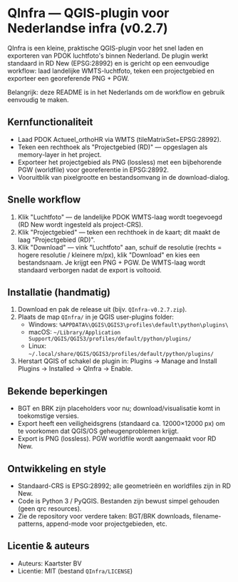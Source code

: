 # QInfra — QGIS-plugin voor Nederlandse infra (v0.2.7)

QInfra is een kleine, praktische QGIS-plugin voor het snel laden en exporteren van PDOK luchtfoto's binnen Nederland. De plugin werkt standaard in RD New (EPSG:28992) en is gericht op een eenvoudige workflow: laad landelijke WMTS-luchtfoto, teken een projectgebied en exporteer een georeferende PNG + PGW.

Belangrijk: deze README is in het Nederlands om de workflow en gebruik eenvoudig te maken.

## Kernfunctionaliteit
- Laad PDOK Actueel_orthoHR via WMTS (tileMatrixSet=EPSG:28992).
- Teken een rechthoek als "Projectgebied (RD)" — opgeslagen als memory-layer in het project.
- Exporteer het projectgebied als PNG (lossless) met een bijbehorende PGW (worldfile) voor georeferentie in EPSG:28992.
- Vooruitblik van pixelgrootte en bestandsomvang in de download-dialog.

## Snelle workflow
1. Klik "Luchtfoto" — de landelijke PDOK WMTS-laag wordt toegevoegd (RD New wordt ingesteld als project-CRS).
2. Klik "Projectgebied" — teken een rechthoek in de kaart; dit maakt de laag "Projectgebied (RD)".
3. Klik "Download" — vink "Luchtfoto" aan, schuif de resolutie (rechts = hogere resolutie / kleinere m/px), klik "Download" en kies een bestandsnaam. Je krijgt een PNG + PGW. De WMTS-laag wordt standaard verborgen nadat de export is voltooid.

## Installatie (handmatig)
1. Download en pak de release uit (bijv. `QInfra-v0.2.7.zip`).
2. Plaats de map `QInfra/` in je QGIS user-plugins folder:
   - Windows: `%APPDATA%\QGIS\QGIS3\profiles\default\python\plugins\`
   - macOS: `~/Library/Application Support/QGIS/QGIS3/profiles/default/python/plugins/`
   - Linux: `~/.local/share/QGIS/QGIS3/profiles/default/python/plugins/`
3. Herstart QGIS of schakel de plugin in: Plugins → Manage and Install Plugins → Installed → QInfra → Enable.

## Bekende beperkingen
- BGT en BRK zijn placeholders voor nu; download/visualisatie komt in toekomstige versies.
- Export heeft een veiligheidsgrens (standaard ca. 12000×12000 px) om te voorkomen dat QGIS/OS geheugenproblemen krijgt.
- Export is PNG (lossless). PGW worldfile wordt aangemaakt voor RD New.

## Ontwikkeling en style
- Standaard-CRS is EPSG:28992; alle geometrieën en worldfiles zijn in RD New.
- Code is Python 3 / PyQGIS. Bestanden zijn bewust simpel gehouden (geen qrc resources).
- Zie de repository voor verdere taken: BGT/BRK downloads, filename-patterns, append-mode voor projectgebieden, etc.

## Licentie & auteurs
- Auteurs: Kaartster BV
- Licentie: MIT (bestand `QInfra/LICENSE`)